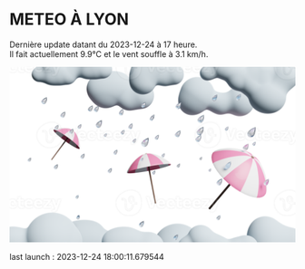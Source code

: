 # METEO À LYON

Dernière update datant du 2023-12-24 à 17 heure.  
Il fait actuellement 9.9°C et le vent souffle à 3.1 km/h.      

![](./.github/rain.png)

last launch : 2023-12-24 18:00:11.679544
